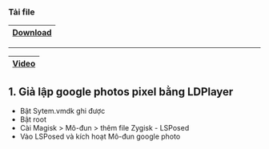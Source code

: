 ### Tải file
| [Download](https://github.com/dieenx/Unlimited_Google_Photos_on_PC/raw/main/pixelify.zip)|
| --------------------------:|
---
| [Video](https://dieenx.github.io/Unlimited_Google_Photos_on_PC)|
| --------------------------:|
## 1. Giả lập google photos pixel bằng LDPlayer
- Bật Sytem.vmdk ghi được
- Bật root
- Cài Magisk > Mô-đun > thêm file Zygisk - LSPosed
- Vào LSPosed và kích hoạt Mô-đun google photo
